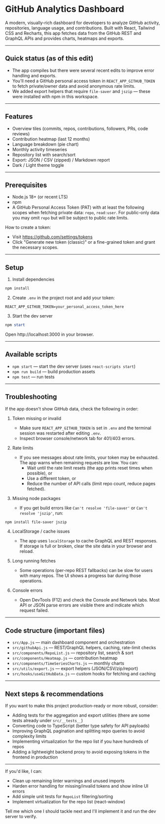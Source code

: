 # GitHub Analytics Dashboard

A modern, visually-rich dashboard for developers to analyze GitHub activity, repositories, language usage, and contributions. Built with React, Tailwind CSS and Recharts, this app fetches data from the GitHub REST and GraphQL APIs and provides charts, heatmaps and exports.

---

## Quick status (as of this edit)

- The app compiles but there were several recent edits to improve error handling and exports.
- You'll need a GitHub personal access token in `REACT_APP_GITHUB_TOKEN` to fetch private/owner data and avoid anonymous rate limits.
- We added export helpers that require `file-saver` and `jszip` — these were installed with npm in this workspace.

---

## Features

- Overview tiles (commits, repos, contributions, followers, PRs, code reviews)
- Contribution heatmap (last 12 months)
- Language breakdown (pie chart)
- Monthly activity timeseries
- Repository list with search/sort
- Export: JSON / CSV (zipped) / Markdown report
- Dark / Light theme toggle

---

## Prerequisites

- Node.js 18+ (or recent LTS)
- npm
- A GitHub Personal Access Token (PAT) with at least the following scopes when fetching private data: `repo`, `read:user`. For public-only data you may omit `repo` but will be subject to public rate limits.

How to create a token:
- Visit https://github.com/settings/tokens
- Click "Generate new token (classic)" or a fine-grained token and grant the necessary scopes.

---

## Setup

1. Install dependencies

```powershell
npm install
```

2. Create `.env` in the project root and add your token:

```text
REACT_APP_GITHUB_TOKEN=your_personal_access_token_here
```

3. Start the dev server

```powershell
npm start
```

Open http://localhost:3000 in your browser.

---

## Available scripts

- `npm start` — start the dev server (uses `react-scripts start`)
- `npm run build` — build production assets
- `npm test` — run tests

---

## Troubleshooting

If the app doesn't show GitHub data, check the following in order:

1. Token missing or invalid
   - Make sure `REACT_APP_GITHUB_TOKEN` is set in `.env` and the terminal session was restarted after editing `.env`.
   - Inspect browser console/network tab for 401/403 errors.

2. Rate limits
   - If you see messages about rate limits, your token may be exhausted. The app warns when remaining requests are low. You can:
     - Wait until the rate limit resets (the app prints reset times when possible), or
     - Use a different token, or
     - Reduce the number of API calls (limit repo count, reduce pages fetched).

3. Missing node packages
   - If you get build errors like `Can't resolve 'file-saver'` or `Can't resolve 'jszip'`, run:

```powershell
npm install file-saver jszip
```

4. LocalStorage / cache issues
   - The app uses `localStorage` to cache GraphQL and REST responses. If storage is full or broken, clear the site data in your browser and reload.

5. Long running fetches
   - Some operations (per-repo REST fallbacks) can be slow for users with many repos. The UI shows a progress bar during those operations.

6. Console errors
   - Open DevTools (F12) and check the Console and Network tabs. Most API or JSON parse errors are visible there and indicate which request failed.

---

## Code structure (important files)

- `src/App.js` — main dashboard component and orchestration
- `src/githubApi.js` — REST/GraphQL helpers, caching, rate-limit checks
- `src/components/RepoList.js` — repository list, search & sort
- `src/components/Heatmap.js` — contribution heatmap
- `src/components/TimeSeriesCharts.js` — monthly charts
- `src/utils/export.js` — export helpers (JSON/CSV/zip/report)
- `src/hooks/useGitHubData.js` — custom hooks for fetching and caching

---

## Next steps & recommendations

If you want to make this project production-ready or more robust, consider:

- Adding tests for the aggregation and export utilities (there are some tests already under `src/__tests__`)
- Converting code to TypeScript (better type safety for API payloads)
- Improving GraphQL pagination and splitting repo queries to avoid complexity limits
- Implementing virtualization for the repo list if you have hundreds of repos
- Adding a lightweight backend proxy to avoid exposing tokens in the frontend in production

---

If you'd like, I can:

- Clean up remaining linter warnings and unused imports
- Harden error handling for missing/invalid tokens and show inline UI errors
- Add simple unit tests for `RepoList` filtering/sorting
- Implement virtualization for the repo list (react-window)

Tell me which one I should tackle next and I'll implement it and run the dev server to verify.